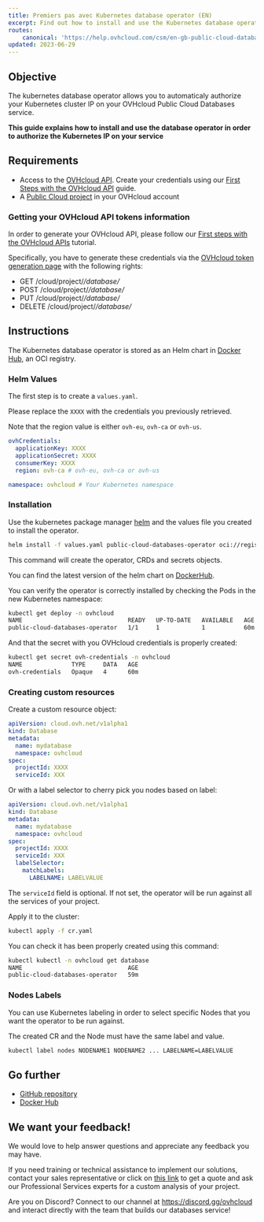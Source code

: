 ```yaml
---
title: Premiers pas avec Kubernetes database operator (EN)
excerpt: Find out how to install and use the Kubernetes database operator
routes:
    canonical: 'https://help.ovhcloud.com/csm/en-gb-public-cloud-databases-database-operator?id=kb_article_view&sysparm_article=KB0058469'
updated: 2023-06-29
---
```


## Objective

The kubernetes database operator allows you to automaticaly authorize your Kubernetes cluster IP on your OVHcloud Public Cloud Databases service.

**This guide explains how to install and use the database operator in order to authorize the Kubernetes IP on your service**

## Requirements

- Access to the [OVHcloud API](https://ca.api.ovh.com/). Create your credentials using our [First Steps with the OVHcloud API](/pages/manage_and_operate/api/first-steps) guide.
- A [Public Cloud project](/pages/public_cloud/compute/create_a_public_cloud_project) in your OVHcloud account

### Getting your OVHcloud API tokens information

In order to generate your OVHcloud API, please follow our [First steps with the OVHcloud APIs](/pages/manage_and_operate/api/first-steps) tutorial.

Specifically, you have to generate these credentials via the [OVHcloud token generation page](https://ca.api.ovh.com/createToken?GET=/cloud/project/*/database/*&POST=/cloud/project/*/database/*&PUT=/cloud/project/*/database/*&DELETE=/cloud/project/*/database/*) with the following rights:

- GET /cloud/project/*/database/*
- POST /cloud/project/*/database/*
- PUT /cloud/project/*/database/*
- DELETE /cloud/project/*/database/*

## Instructions

The Kubernetes database operator is stored as an Helm chart in [Docker Hub](https://hub.docker.com/r/ovhcom/public-cloud-databases-operator/tags), an OCI registry.

### Helm Values

The first step is to create a `values.yaml`. 

Please replace the `XXXX` with the credentials you previously retrieved.

Note that the region value is either `ovh-eu`, `ovh-ca` or `ovh-us`.

```yaml
ovhCredentials:
  applicationKey: XXXX
  applicationSecret: XXXX
  consumerKey: XXXX
  region: ovh-ca # ovh-eu, ovh-ca or ovh-us

namespace: ovhcloud # Your Kubernetes namespace
```

### Installation

Use the kubernetes package manager [helm](https://helm.sh) and the values file you created to install the operator.

```bash
helm install -f values.yaml public-cloud-databases-operator oci://registry-1.docker.io/ovhcom/public-cloud-databases-operator --version 0.1.1
```

This command will create the operator, CRDs and secrets objects.

You can find the latest version of the helm chart on [DockerHub](https://hub.docker.com/r/ovhcom/public-cloud-databases-operator/tags).

You can verify the operator is correctly installed by checking the Pods in the new Kubernetes namespace:

```bash
kubectl get deploy -n ovhcloud
NAME                              READY   UP-TO-DATE   AVAILABLE   AGE
public-cloud-databases-operator   1/1     1            1           60m
```

And that the secret with you OVHcloud credentials is properly created:

```bash
kubectl get secret ovh-credentials -n ovhcloud
NAME              TYPE     DATA   AGE
ovh-credentials   Opaque   4      60m
```

### Creating custom resources

Create a custom resource object:

```yaml
apiVersion: cloud.ovh.net/v1alpha1
kind: Database
metadata:
  name: mydatabase
  namespace: ovhcloud
spec:
  projectId: XXXX
  serviceId: XXX
```

Or with a label selector to cherry pick you nodes based on label:

```yaml
apiVersion: cloud.ovh.net/v1alpha1
kind: Database
metadata:
  name: mydatabase
  namespace: ovhcloud
spec:
  projectId: XXXX
  serviceId: XXX
  labelSelector:
    matchLabels:
      LABELNAME: LABELVALUE
```

The `serviceId` field is optional. If not set, the operator will be run against all the services of your project.

Apply it to the cluster:

```bash
kubectl apply -f cr.yaml
```

You can check it has been properly created using this command:
```bash
kubectl kubectl -n ovhcloud get database
NAME                              AGE
public-cloud-databases-operator   59m
```

### Nodes Labels

You can use Kubernetes labeling in order to select specific Nodes that you want the operator to be run against.

The created CR and the Node must have the same label and value.

```bash
kubectl label nodes NODENAME1 NODENAME2 ... LABELNAME=LABELVALUE
```

## Go further

- [GitHub repository](https://github.com/ovh/public-cloud-databases-operator)
- [Docker Hub](https://hub.docker.com/repository/docker/ovhcom/public-cloud-databases-operator/general)

## We want your feedback!

We would love to help answer questions and appreciate any feedback you may have.

If you need training or technical assistance to implement our solutions, contact your sales representative or click on [this link](https://www.ovhcloud.com/fr-ca/professional-services/) to get a quote and ask our Professional Services experts for a custom analysis of your project.

Are you on Discord? Connect to our channel at <https://discord.gg/ovhcloud> and interact directly with the team that builds our databases service!
